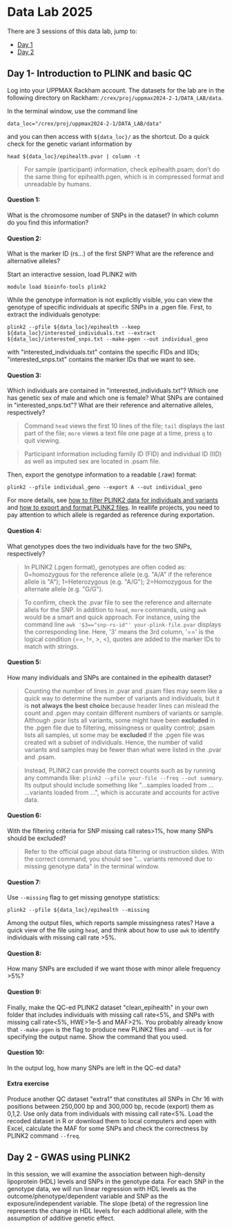 # Data Lab 2025
There are 3 sessions of this data lab, jump to:
- [Day 1](#day-1--introduction-to-plink-and-basic-qc)
- [Day 2](#day-2---gwas-using-plink2)
## Day 1- Introduction to PLINK and basic QC
Log into your UPPMAX Rackham account. The datasets for the lab are in the following directory on Rackham:
`/crex/proj/uppmax2024-2-1/DATA_LAB/data`.

In the terminal window, use the command line
```
data_loc="/crex/proj/uppmax2024-2-1/DATA_LAB/data"
```
and you can then access with `${data_loc}/` as the shortcut.
Do a quick check for the genetic variant information by
```
head ${data_loc}/epihealth.pvar | column -t
```

> For sample (participant) information, check epihealth.psam; don’t do the same thing for epihealth.pgen, which is in compressed format and unreadable by humans.

#### Question 1:
What is the chromosome number of SNPs in the dataset? In which column do you find this information?
#### Question 2: 
What is the marker ID (rs…) of the first SNP? What are the reference and alternative alleles?

Start an interactive session, load PLINK2 with
```
module load bioinfo-tools plink2
```
While the genotype information is not explicitly visible, you can view the genotype of specific individuals at specific SNPs in a .pgen file. First, to extract the individuals genotype:
```
plink2 --pfile ${data_loc}/epihealth --keep ${data_loc}/interested_individuals.txt --extract ${data_loc}/interested_snps.txt --make-pgen --out individual_geno
```
with "interested_individuals.txt" contains the specific FIDs and IIDs; "interested_snps.txt" contains the marker IDs that we want to see.
#### Question 3:
Which individuals are contained in "interested_individuals.txt"? Which one has genetic sex of male and which one is female? What SNPs are contained in "interested_snps.txt"? What are their reference and alternative alleles, respectively?
> Command `head` views the first 10 lines of the file; `tail` displays the last part of the file; `more` views a text file one page at a time, press `q` to quit viewing.

> Participant information including family ID (FID) and individual ID (IID) as well as imputed sex are located in .psam file.

Then, export the genotype information to a readable (.raw) format:
```
plink2 --pfile individual_geno --export A --out individual_geno
```
For more details, see [how to filter PLINK2 data for individuals and variants](https://www.cog-genomics.org/plink/2.0/filter#sample) and [how to export and format PLINK2 files](https://www.cog-genomics.org/plink/2.0/data#export). In reallife projects, you need to pay attention to which allele is regarded as reference during exportation.

#### Question 4:
What genotypes does the two individuals have for the two SNPs, respectively?

> In PLINK2 (.pgen format), genotypes are often coded as: 0=homozygous for the reference allele (e.g. "A/A" if the reference allele is "A"); 1=Heterozygous (e.g. "A/G"); 2=Homozygous for the alternate allele (e.g. "G/G").

> To confirm, check the .pvar file to see the reference and alternate allels for the SNP. In addition to `head`, `more` commands, using `awk` would be a smart and quick approach. For instance, using the command line `awk '$3=="snp-rs-id"' your-plink-file.pvar` displays the corresponding line. Here, '3' means the 3rd column, '==' is the logical condition (==, !=, >, <), quotes are added to the marker IDs to match with strings. 

#### Question 5:
How many individuals and SNPs are contained in the epihealth dataset?

> Counting the number of lines in .pvar and .psam files may seem like a quick way to determine the number of variants and individuals, but it is **not always the best choice** because header lines can mislead the count and .pgen may contain different numbers of variants or sample. Although .pvar lists all variants, some might have been **excluded** in the .pgen file due to filtering, missingness or quality control; .psam lists all samples, ut some may be **excluded** if the .pgen file was created wit a subset of individuals. Hence, the number of valid variants and samples may be fewer than what were listed in the .pvar and .psam.

> Instead, PLINK2 can provide the correct counts such as by running any commands like: `plink2 --pfile your-file --freq --out summary`. Its output should include something like "...samples loaded from ... ...variants loaded from ...", which is accurate and accounts for active data.

#### Question 6:
With the filtering criteria for SNP missing call rates>1%, how many SNPs should be excluded?

> Refer to the official page about data filtering or instruction slides. With the correct command, you should see "... variants removed due to missing genotype data" in the terminal window.

#### Question 7:
Use `--missing` flag to get missing genotype statistics:
```
plink2 --pfile ${data_loc}/epihealth --missing
```
Among the output files, which reports sample missingness rates? Have a quick view of the file using `head`, and think about how to use `awk` to identify individuals with missing call rate >5%.

#### Question 8:
 How many SNPs are excluded if we want those with minor allele frequency >5%?

#### Question 9:
Finally, make the QC-ed PLINK2 dataset "clean_epihealth" in your own folder that includes individuals with missing call rate<5%, and SNPs with missing call rate<5%, HWE>1e-5 and MAF>2%. You probably already know that `--make-pgen` is the flag to produce new PLINK2 files and `--out` is for specifying the output name. Show the command that you used.

#### Question 10:
In the output log, how many SNPs are left in the QC-ed data?

#### Extra exercise
Produce another QC dataset "extra1" that constitutes all SNPs in Chr 16 with positions between 250,000 bp and 300,000 bp, recode (export) them as 0,1,2. Use only data from individuals with missing call rate<5%. Load the recoded dataset in R or download them to local computers and open with Excel, calculate the MAF for some SNPs and check the correctness by PLINK2 command `--freq`.

## Day 2 - GWAS using PLINK2
In this session, we will examine the association between high-density lipoprotein (HDL) levels and SNPs in the genotype data. For each SNP in the genotype data, we will run linear regression with HDL levels as the outcome/phenotype/dependent variable and SNP as the exposure/independent variable. The slope (beta) of the regression line represents the change in HDL levels for each additional allele, with the assumption of additive genetic effect.